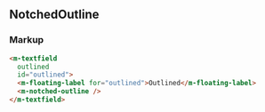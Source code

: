 ## NotchedOutline

### Markup

```html
<m-textfield
  outlined
  id="outlined">
  <m-floating-label for="outlined">Outlined</m-floating-label>
  <m-notched-outline />
</m-textfield>
```

